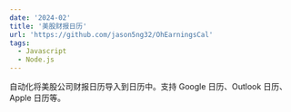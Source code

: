 ```yaml
---
date: '2024-02'
title: '美股财报日历'
url: 'https://github.com/jason5ng32/OhEarningsCal'
tags:
  - Javascript
  - Node.js
---
```


自动化将美股公司财报日历导入到日历中。支持 Google 日历、Outlook 日历、Apple 日历等。